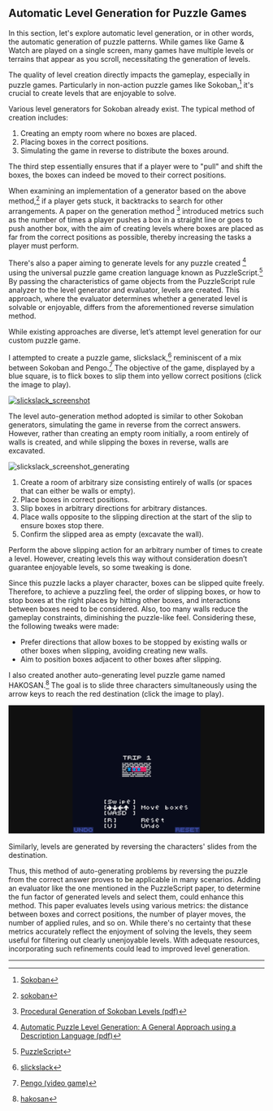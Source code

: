 ## Automatic Level Generation for Puzzle Games

In this section, let's explore automatic level generation, or in other words, the automatic generation of puzzle patterns. While games like Game & Watch are played on a single screen, many games have multiple levels or terrains that appear as you scroll, necessitating the generation of levels.

The quality of level creation directly impacts the gameplay, especially in puzzle games. Particularly in non-action puzzle games like Sokoban,[^1] it's crucial to create levels that are enjoyable to solve.

Various level generators for Sokoban already exist. The typical method of creation includes:

1. Creating an empty room where no boxes are placed.
2. Placing boxes in the correct positions.
3. Simulating the game in reverse to distribute the boxes around.

The third step essentially ensures that if a player were to "pull" and shift the boxes, the boxes can indeed be moved to their correct positions.

When examining an implementation of a generator based on the above method,[^2] if a player gets stuck, it backtracks to search for other arrangements. A paper on the generation method [^3] introduced metrics such as the number of times a player pushes a box in a straight line or goes to push another box, with the aim of creating levels where boxes are placed as far from the correct positions as possible, thereby increasing the tasks a player must perform.

There's also a paper aiming to generate levels for any puzzle created [^4] using the universal puzzle game creation language known as PuzzleScript.[^5] By passing the characteristics of game objects from the PuzzleScript rule analyzer to the level generator and evaluator, levels are created. This approach, where the evaluator determines whether a generated level is solvable or enjoyable, differs from the aforementioned reverse simulation method.

While existing approaches are diverse, let’s attempt level generation for our custom puzzle game.

I attempted to create a puzzle game, slickslack,[^6] reminiscent of a mix between Sokoban and Pengo.[^7] The objective of the game, displayed by a blue square, is to flick boxes to slip them into yellow correct positions (click the image to play).

[![slickslack_screenshot](https://abagames.github.io/slickslack/screenshot.gif)](https://abagames.github.io/slickslack/index.html)

The level auto-generation method adopted is similar to other Sokoban generators, simulating the game in reverse from the correct answers. However, rather than creating an empty room initially, a room entirely of walls is created, and while slipping the boxes in reverse, walls are excavated.

![slickslack_screenshot_generating](https://abagames.github.io/slickslack/screenshot_generating.gif)

1. Create a room of arbitrary size consisting entirely of walls (or spaces that can either be walls or empty).
2. Place boxes in correct positions.
3. Slip boxes in arbitrary directions for arbitrary distances.
4. Place walls opposite to the slipping direction at the start of the slip to ensure boxes stop there.
5. Confirm the slipped area as empty (excavate the wall).

Perform the above slipping action for an arbitrary number of times to create a level. However, creating levels this way without consideration doesn’t guarantee enjoyable levels, so some tweaking is done.

Since this puzzle lacks a player character, boxes can be slipped quite freely. Therefore, to achieve a puzzling feel, the order of slipping boxes, or how to stop boxes at the right places by hitting other boxes, and interactions between boxes need to be considered. Also, too many walls reduce the gameplay constraints, diminishing the puzzle-like feel. Considering these, the following tweaks were made:

- Prefer directions that allow boxes to be stopped by existing walls or other boxes when slipping, avoiding creating new walls.
- Aim to position boxes adjacent to other boxes after slipping.

I also created another auto-generating level puzzle game named HAKOSAN.[^8] The goal is to slide three characters simultaneously using the arrow keys to reach the red destination (click the image to play).

<a href="https://abagames.github.io/hakosan/build/"><img src="https://raw.githubusercontent.com/abagames/hakosan/main/docs/screenshot.gif" alt="HAKOSAN" width="640"/></a>

Similarly, levels are generated by reversing the characters' slides from the destination.

Thus, this method of auto-generating problems by reversing the puzzle from the correct answer proves to be applicable in many scenarios. Adding an evaluator like the one mentioned in the PuzzleScript paper, to determine the fun factor of generated levels and select them, could enhance this method. This paper evaluates levels using various metrics: the distance between boxes and correct positions, the number of player moves, the number of applied rules, and so on. While there's no certainty that these metrics accurately reflect the enjoyment of solving the levels, they seem useful for filtering out clearly unenjoyable levels. With adequate resources, incorporating such refinements could lead to improved level generation.

---

[^1]: [Sokoban](https://en.wikipedia.org/wiki/Sokoban)
[^2]: [sokoban](https://github.com/miki151/sokoban)
[^3]: [Procedural Generation of Sokoban Levels (pdf)](https://ianparberry.com/pubs/GAMEON-NA_METH_03.pdf)
[^4]: [Automatic Puzzle Level Generation: A General Approach using a Description Language (pdf)](https://www.um.edu.mt/library/oar/bitstream/123456789/81990/1/Automatic_puzzle_level_generation_a_general_approach_using_a_description_language_2015.pdf)
[^5]: [PuzzleScript](http://www.puzzlescript.net/)
[^6]: [slickslack](https://github.com/abagames/slickslack)
[^7]: [Pengo (video game)](https://en.wikipedia.org/wiki/Pengo_%28video_game%29)
[^8]: [hakosan](https://github.com/abagames/hakosan)
